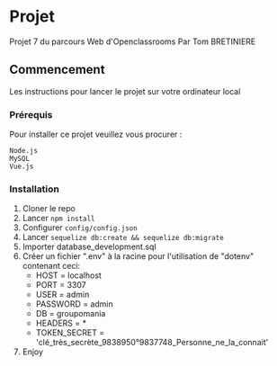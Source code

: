 # Projet

Projet 7 du parcours Web d'Openclassrooms
Par Tom BRETINIERE

## Commencement

Les instructions pour lancer le projet sur votre ordinateur local

### Prérequis

Pour installer ce projet veuillez vous procurer :

```
Node.js
MySQL
Vue.js
```

### Installation

1. Cloner le repo
2. Lancer ```npm install```
3. Configurer ```config/config.json```
4. Lancer ```sequelize db:create && sequelize db:migrate```
5. Importer database_development.sql
6. Créer un fichier ".env" à la racine pour l'utilisation de "dotenv" contenant ceci:
    - HOST = localhost
    - PORT = 3307
    - USER = admin
    - PASSWORD = admin
    - DB = groupomania
    - HEADERS = *
    - TOKEN_SECRET = 'clé_très_secrète_9838950°9837748_Personne_ne_la_connait'
7. Enjoy
